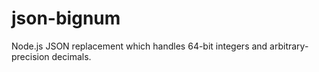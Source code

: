 json-bignum
===========

Node.js JSON replacement which handles 64-bit integers and arbitrary-precision decimals.